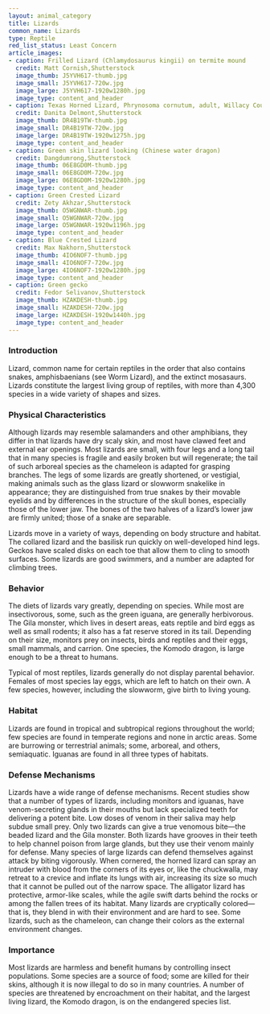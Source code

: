 ```yaml
---
layout: animal_category
title: Lizards
common_name: Lizards
type: Reptile
red_list_status: Least Concern
article_images:
- caption: Frilled Lizard (Chlamydosaurus kingii) on termite mound
  credit: Matt Cornish,Shutterstock
  image_thumb: J5YVH617-thumb.jpg
  image_small: J5YVH617-720w.jpg
  image_large: J5YVH617-1920w1280h.jpg
  image_type: content_and_header
- caption: Texas Horned Lizard, Phrynosoma cornutum, adult, Willacy County, Rio Grande Valley, Texas, USA,
  credit: Danita Delmont,Shutterstock
  image_thumb: DR4B19TW-thumb.jpg
  image_small: DR4B19TW-720w.jpg
  image_large: DR4B19TW-1920w1275h.jpg
  image_type: content_and_header
- caption: Green skin lizard looking (Chinese water dragon)
  credit: Dangdumrong,Shutterstock
  image_thumb: 06E8GD0M-thumb.jpg
  image_small: 06E8GD0M-720w.jpg
  image_large: 06E8GD0M-1920w1280h.jpg
  image_type: content_and_header
- caption: Green Crested Lizard
  credit: Zety Akhzar,Shutterstock
  image_thumb: O5WGNWAR-thumb.jpg
  image_small: O5WGNWAR-720w.jpg
  image_large: O5WGNWAR-1920w1196h.jpg
  image_type: content_and_header
- caption: Blue Crested Lizard
  credit: Max Nakhorn,Shutterstock
  image_thumb: 4IO6NOF7-thumb.jpg
  image_small: 4IO6NOF7-720w.jpg
  image_large: 4IO6NOF7-1920w1280h.jpg
  image_type: content_and_header
- caption: Green gecko
  credit: Fedor Selivanov,Shutterstock
  image_thumb: HZAKDESH-thumb.jpg
  image_small: HZAKDESH-720w.jpg
  image_large: HZAKDESH-1920w1440h.jpg
  image_type: content_and_header
---
```


### Introduction

Lizard, common name for certain reptiles in the order that also contains snakes, amphisbaenians (see Worm Lizard), and the extinct mosasaurs. Lizards constitute the largest living group of reptiles, with more than 4,300 species in a wide variety of shapes and sizes.

### Physical Characteristics

Although lizards may resemble salamanders and other amphibians, they differ in that lizards have dry scaly skin, and most have clawed feet and external ear openings. Most lizards are small, with four legs and a long tail that in many species is fragile and easily broken but will regenerate; the tail of such arboreal species as the chameleon is adapted for grasping branches. The legs of some lizards are greatly shortened, or vestigial, making animals such as the glass lizard or slowworm snakelike in appearance; they are distinguished from true snakes by their movable eyelids and by differences in the structure of the skull bones, especially those of the lower jaw. The bones of the two halves of a lizard’s lower jaw are firmly united; those of a snake are separable.

Lizards move in a variety of ways, depending on body structure and habitat. The collared lizard and the basilisk run quickly on well-developed hind legs. Geckos have scaled disks on each toe that allow them to cling to smooth surfaces. Some lizards are good swimmers, and a number are adapted for climbing trees.

### Behavior

The diets of lizards vary greatly, depending on species. While most are insectivorous, some, such as the green iguana, are generally herbivorous. The Gila monster, which lives in desert areas, eats reptile and bird eggs as well as small rodents; it also has a fat reserve stored in its tail. Depending on their size, monitors prey on insects, birds and reptiles and their eggs, small mammals, and carrion. One species, the Komodo dragon, is large enough to be a threat to humans.

Typical of most reptiles, lizards generally do not display parental behavior. Females of most species lay eggs, which are left to hatch on their own. A few species, however, including the slowworm, give birth to living young.

### Habitat

Lizards are found in tropical and subtropical regions throughout the world; few species are found in temperate regions and none in arctic areas. Some are burrowing or terrestrial animals; some, arboreal, and others, semiaquatic. Iguanas are found in all three types of habitats.

### Defense Mechanisms

Lizards have a wide range of defense mechanisms. Recent studies show that a number of types of lizards, including monitors and iguanas, have venom-secreting glands in their mouths but lack specialized teeth for delivering a potent bite. Low doses of venom in their saliva may help subdue small prey. Only two lizards can give a true venomous bite—the beaded lizard and the Gila monster. Both lizards have grooves in their teeth to help channel poison from large glands, but they use their venom mainly for defense. Many species of large lizards can defend themselves against attack by biting vigorously. When cornered, the horned lizard can spray an intruder with blood from the corners of its eyes or, like the chuckwalla, may retreat to a crevice and inflate its lungs with air, increasing its size so much that it cannot be pulled out of the narrow space. The alligator lizard has protective, armor-like scales, while the agile swift darts behind the rocks or among the fallen trees of its habitat. Many lizards are cryptically colored—that is, they blend in with their environment and are hard to see. Some lizards, such as the chameleon, can change their colors as the external environment changes.

### Importance

Most lizards are harmless and benefit humans by controlling insect populations. Some species are a source of food; some are killed for their skins, although it is now illegal to do so in many countries. A number of species are threatened by encroachment on their habitat, and the largest living lizard, the Komodo dragon, is on the endangered species list.